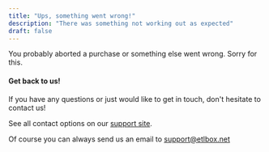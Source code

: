 ```yaml
---
title: "Ups, something went wrong!"
description: "There was something not working out as expected"
draft: false
---
```


You probably aborted a purchase or something else went wrong. Sorry for this.

#### Get back to us!

If you have any questions or just would like to get in touch, don't hesitate to contact us!

See all contact options on our [support site](/support/options/).

Of course you can always send us an email to <a href="mailto:support%40etlbox&period;net">support&commat;etlbox&period;net</a>
    